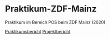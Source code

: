# Praktikum-ZDF-Mainz
Praktikum im Bereich POS beim ZDF Mainz (2020) 

[Praktikumsbericht](https://docs.google.com/document/d/15RqdIeCJC0JS8qEwCfCcuuorxA4uJxh3j1v5zyLt700)
[Projektbericht](https://bit.ly/3aLcoxA)
